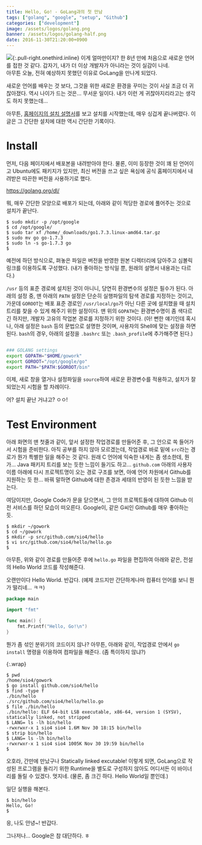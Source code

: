 ```yaml
---
title: Hello, Go! - GoLang과의 첫 만남
tags: ["golang", "google", "setup", "Github"]
categories: ["development"]
image: /assets/logos/golang.png
banner: /assets/logos/golang-half.png
date: 2016-11-30T21:20:00+0900
---
```


![](/assets/logos/golang.png){:.pull-right.onethird.inline}
이게 얼마만이지? 한 8년 만에 처음으로 새로운 언어를 접한 것 같다. 갑자기,
내가 더 이상 개발자가 아니라는 것이 실감이 나네.  
아무튼 오늘, 전혀 예상하지 못했던 이유로 GoLang을 만나게 되었다.

새로운 언어를 배우는 것 보다, 그것을 위한 새로운 환경을 꾸미는 것이 사실
조금 더 귀찮아졌다. 역시 나이가 드는 것은... 무서운 일이다. 내가 이런 게
귀찮아지리라고는 생각도 하지 못했는데...

아무튼, [홈페이지의 설치 설명서](https://golang.org/doc/install)를 보고
설치를 시작했는데, 매우 싱겁게 끝나버렸다. 이 글은 그 간단한 설치에 대한
역시 간단한 기록이다.



# Install

먼저, 다음 페이지에서 배포본을 내려받아야 한다. 물론, 이미 등장한 것이 꽤
된 언어이고 Ubuntu에도 패키지가 있지만, 최신 버전을 쓰고 싶은 욕심에 공식
홈페이지에서 내려받은 따끈한 버전을 사용하기로 했다.

<https://golang.org/dl/>

뭐, 매우 간단한 모양으로 배포가 되는데, 아래와 같이 적당한 경로에 풀어주는
것으로 설치가 끝난다.

```console
$ sudo mkdir -p /opt/google
$ cd /opt/google/
$ sudo tar xf /home/_downloads/go1.7.3.linux-amd64.tar.gz
$ sudo mv go go-1.7.3
$ sudo ln -s go-1.7.3 go
$ 
```

예전에 하던 방식으로, 펴놓은 파일은 버전을 반영한 원본 디렉터리에 담아주고
심볼릭 링크를 이용하도록 구성했다. (내가 좋아하는 방식일 뿐, 원래의 설명서
내용과는 다르다.)

`/usr` 등의 표준 경로에 설치된 것이 아니니, 당연히 환경변수의 설정은 필수가
된다. 아래의 설정 중, 맨 아래의 `PATH` 설정은 단순히 실행파일의 탐색 경로를
지정하는 것이고, 가운데 `GOROOT`는 배포 표준 경로인 `/usr/local/go`가 아닌
다른 곳에 설치했을 때 설치 트리를 찾을 수 있게 해주기 위한 설정이다.
맨 위의 `GOPATH`는 환경변수명이 좀 색다르긴 하지만, 개발자 고유의 작업본
경로를 지정하기 위한 것이다.
(아! 뻔한 얘기인데 혹시나, 아래 설정은 `bash` 등의 문법으로 설명한 것이며,
사용자의 Shell에 맞는 설정을 하면 된다.
`bash`의 경우, 아래의 설정을 `.bashrc` 또는 `.bash_profile`에 추가해주면
된다.)

```bash

### GOLANG settings
export GOPATH="$HOME/gowork"
export GOROOT="/opt/google/go"
export PATH="$PATH:$GOROOT/bin"

```

이제, 새로 창을 열거나 설정파일을 `source`하여 새로운 환경변수를 적용하고,
설치가 잘 되었는지 시험을 할 차례이다.

어? 설치 끝난 거냐고? ㅇㅇ!



# Test Environment

아래 화면의 맨 첫줄과 같이, 앞서 설정한 작업경로를 만들어준 후, 그 안으로
쏙 들어가서 시험을 준비한다. 아직 공부를 하지 않아 모르겠는데, 작업경로
바로 밑에 `src`라는 경로가 뭔가 특별한 일을 해주는 것 같다. 원래 C 언어에
익숙한 내게는 좀 생소한데, 뭔가... Java 패키지 트리를 보는 듯한 느낌이
들기도 하고... `github.com` 아래의 사용자이름 아래에 다시 프로젝트명이
오는 경로 구조를 보면, 아예 언어 차원에서 Github를 지원하는 듯 한... 바꿔
말하면 Github에 대한 존경과 세태의 반영이 된 듯한 느낌을 받는다.

여담이지만, Google Code가 문을 닫으면서, 그 안의 프로젝트들에 대하여 Github
이전 서비스를 하던 모습이 떠오른다. Google이, 같은 G씨인 Github를 매우
좋아하는 듯.


```console
$ mkdir ~/gowork
$ cd ~/gowork
$ mkdir -p src/github.com/sio4/hello
$ vi src/github.com/sio4/hello/hello.go
$ 
```

아무튼, 위와 같이 경로를 만들어준 후에 `hello.go` 파일을 편집하여 아래와
같은, 전설의 Hello World 코드를 작성해준다.

오랜만이다 Hello World. 반갑다. (예제 코드지만 간단하게나마 컴퓨터 언어를
보니 뭔가 떨리네... ㅋㅋ)

```go
package main

import "fmt"

func main() {
	fmt.Printf("Hello, Go!\n")
}
```

뭔가 좀 섞인 분위기의 코드이지 않나? 아무튼, 아래와 같이, 작업경로 안에서
`go install` 명령을 이용하여 컴파일을 해준다. (좀 특이하지 않냐?)

{:.wrap}
```console
$ pwd
/home/sio4/gowork
$ go install github.com/sio4/hello
$ find -type f
./bin/hello
./src/github.com/sio4/hello/hello.go
$ file ./bin/hello
./bin/hello: ELF 64-bit LSB executable, x86-64, version 1 (SYSV), statically linked, not stripped
$ LANG= ls -lh bin/hello 
-rwxrwxr-x 1 sio4 sio4 1.6M Nov 30 18:15 bin/hello
$ strip bin/hello 
$ LANG= ls -lh bin/hello 
-rwxrwxr-x 1 sio4 sio4 1005K Nov 30 19:59 bin/hello
$ 
```

오호라, 간만에 만났구나 Statically linked excutable! 이렇게 되면, GoLang으로
작성된 프로그램을 돌리기 위한 Runtime을 별도로 구성하지 않아도 어디서든 이
바이너리를 돌릴 수 있겠다. 멋지네.
(물론, 좀 크긴 하다. Hello World일 뿐인데.)

일단 실행을 해본다.

```console
$ bin/hello 
Hello, Go!
$ 
```

응, 나도 안녕~! 반갑다.


그나저나... Google은 참 대단하다. ㅎ
